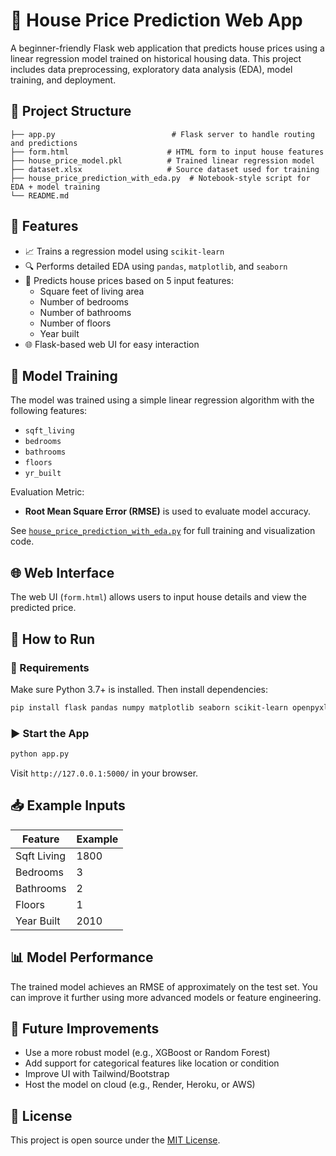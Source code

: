 # 🏡 House Price Prediction Web App

A beginner-friendly Flask web application that predicts house prices using a linear regression model trained on historical housing data. This project includes data preprocessing, exploratory data analysis (EDA), model training, and deployment.

## 📂 Project Structure

```
├── app.py                          # Flask server to handle routing and predictions
├── form.html                      # HTML form to input house features
├── house_price_model.pkl          # Trained linear regression model
├── dataset.xlsx                   # Source dataset used for training
├── house_price_prediction_with_eda.py  # Notebook-style script for EDA + model training
└── README.md
```

## 🚀 Features

- 📈 Trains a regression model using `scikit-learn`
- 🔍 Performs detailed EDA using `pandas`, `matplotlib`, and `seaborn`
- 🧠 Predicts house prices based on 5 input features:
  - Square feet of living area
  - Number of bedrooms
  - Number of bathrooms
  - Number of floors
  - Year built
- 🌐 Flask-based web UI for easy interaction

## 🧪 Model Training

The model was trained using a simple linear regression algorithm with the following features:
- `sqft_living`
- `bedrooms`
- `bathrooms`
- `floors`
- `yr_built`

Evaluation Metric:
- **Root Mean Square Error (RMSE)** is used to evaluate model accuracy.

See [`house_price_prediction_with_eda.py`](house_price_prediction_with_eda.py) for full training and visualization code.

## 🌐 Web Interface

The web UI (`form.html`) allows users to input house details and view the predicted price.

## 🔧 How to Run

### 🐍 Requirements

Make sure Python 3.7+ is installed. Then install dependencies:

```bash
pip install flask pandas numpy matplotlib seaborn scikit-learn openpyxl
```

### ▶️ Start the App

```bash
python app.py
```

Visit `http://127.0.0.1:5000/` in your browser.

## 📥 Example Inputs

| Feature       | Example |
|---------------|---------|
| Sqft Living   | 1800    |
| Bedrooms      | 3       |
| Bathrooms     | 2       |
| Floors        | 1       |
| Year Built    | 2010    |

## 📊 Model Performance

The trained model achieves an RMSE of approximately **<your-RMSE-here>** on the test set. You can improve it further using more advanced models or feature engineering.

## 📌 Future Improvements

- Use a more robust model (e.g., XGBoost or Random Forest)
- Add support for categorical features like location or condition
- Improve UI with Tailwind/Bootstrap
- Host the model on cloud (e.g., Render, Heroku, or AWS)

## 📜 License

This project is open source under the [MIT License](LICENSE).

